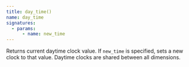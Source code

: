 ```yaml
---
title: day_time()
name: day_time
signatures:
  - params:
      - name: new_time
---
```


Returns current daytime clock value. If `new_time` is specified, sets a new
clock to that value. Daytime clocks are shared between all dimensions.
